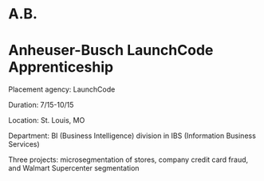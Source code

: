 # A.B.
# Anheuser-Busch LaunchCode Apprenticeship

Placement agency: LaunchCode 

Duration: 7/15-10/15

Location: St. Louis, MO

Department: BI (Business Intelligence) division in IBS (Information Business Services) 

Three projects: microsegmentation of stores, company credit card fraud, and Walmart Supercenter segmentation
